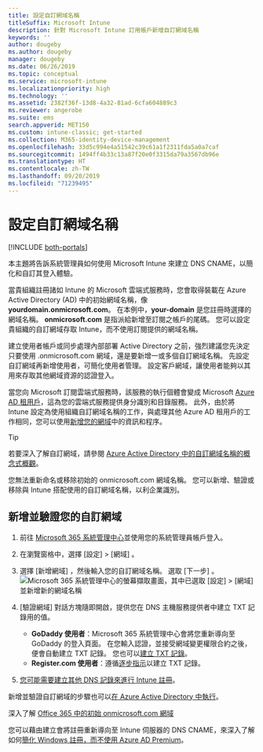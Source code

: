 ```yaml
---
title: 設定自訂網域名稱
titleSuffix: Microsoft Intune
description: 針對 Microsoft Intune 訂用帳戶新增自訂網域名稱
keywords: ''
author: dougeby
ms.author: dougeby
manager: dougeby
ms.date: 06/26/2019
ms.topic: conceptual
ms.service: microsoft-intune
ms.localizationpriority: high
ms.technology: ''
ms.assetid: 2382f36f-13d8-4a32-81ad-6cfa604889c3
ms.reviewer: angerobe
ms.suite: ems
search.appverid: MET150
ms.custom: intune-classic; get-started
ms.collection: M365-identity-device-management
ms.openlocfilehash: 33d5c994e4a51542c39c61a1f2311fda5a0a7caf
ms.sourcegitcommit: 1494ff4b33c13a87f20e0f3315da79a3567db96e
ms.translationtype: HT
ms.contentlocale: zh-TW
ms.lasthandoff: 09/20/2019
ms.locfileid: "71239495"
---
```

# <a name="configure-a-custom-domain-name"></a>設定自訂網域名稱

[!INCLUDE [both-portals](./includes/note-for-both-portals.md)]

本主題將告訴系統管理員如何使用 Microsoft Intune 來建立 DNS CNAME，以簡化和自訂其登入體驗。

當貴組織註冊諸如 Intune 的 Microsoft 雲端式服務時，您會取得裝載在 Azure Active Directory (AD) 中的初始網域名稱，像 **yourdomain.onmicrosoft.com**。 在本例中，**your-domain** 是您註冊時選擇的網域名稱。 **onmicrosoft.com** 是指派給新增至訂閱之帳戶的尾碼。 您可以設定貴組織的自訂網域存取 Intune，而不使用訂閱提供的網域名稱。

建立使用者帳戶或同步處理內部部署 Active Directory 之前，強烈建議您先決定只要使用 .onmicrosoft.com 網域，還是要新增一或多個自訂網域名稱。 先設定自訂網域再新增使用者，可簡化使用者管理。 設定客戶網域，讓使用者能夠以其用來存取其他網域資源的認證登入。

當您向 Microsoft 訂閱雲端式服務時，該服務的執行個體會變成 Microsoft [Azure AD 租用戶](https://technet.microsoft.com/library/jj573650.aspx#BKMK_WhatIsAnAzureADTenant)，這為您的雲端式服務提供身分識別和目錄服務。 此外，由於將 Intune 設定為使用組織自訂網域名稱的工作，與處理其他 Azure AD 租用戶的工作相同，您可以使用[新增您的網域](https://azure.microsoft.com/documentation/articles/active-directory-add-domain/)中的資訊和程序。

> [!TIP]
> 若要深入了解自訂網域，請參閱 [Azure Active Directory 中的自訂網域名稱的概念式概觀](https://azure.microsoft.com/documentation/articles/active-directory-add-domain-concepts/)。

您無法重新命名或移除初始的 onmicrosoft.com 網域名稱。 您可以新增、驗證或移除與 Intune 搭配使用的自訂網域名稱，以利企業識別。

## <a name="to-add-and-verify-your-custom-domain"></a>新增並驗證您的自訂網域

1. 前往 [Microsoft 365 系統管理中心](https://admin.microsoft.com/)並使用您的系統管理員帳戶登入。

2. 在瀏覽窗格中，選擇 [設定]  &gt; [網域]  。

3. 選擇 [新增網域]  ，然後輸入您的自訂網域名稱。 選取 [下一步]  。
   ![Microsoft 365 系統管理中心的螢幕擷取畫面，其中已選取 [設定] > [網域] 並新增新的網域名稱](./media/domain-custom-add.png)
4. [驗證網域]  對話方塊隨即開啟，提供您在 DNS 主機服務提供者中建立 TXT 記錄用的值。
    - **GoDaddy 使用者**：Microsoft 365 系統管理中心會將您重新導向至 GoDaddy 的登入頁面。 在您輸入認證，並接受網域變更權限合約之後，便會自動建立 TXT 記錄。 您也可以[建立 TXT 記錄](https://support.office.com/article/Create-DNS-records-at-GoDaddy-for-Office-365-f40a9185-b6d5-4a80-bb31-aa3bb0cab48a)。
    - **Register.com 使用者**：遵循[逐步指示](https://support.office.com/article/Create-DNS-records-at-Register-com-for-Office-365-55bd8c38-3316-48ae-a368-4959b2c1684e#BKMK_verify)以建立 TXT 記錄。
5. [您可能需要建立其他 DNS 記錄來進行 Intune 註冊](windows-enroll.md#simplify-windows-enrollment-without-azure-ad-premium)。

新增並驗證自訂網域的步驟也可以[在 Azure Active Directory 中執行](https://azure.microsoft.com/documentation/articles/active-directory-add-domain/)。

深入了解 [Office 365 中的初始 onmicrosoft.com 網域](https://support.office.com/article/About-your-initial-onmicrosoft-com-domain-in-Office-365-B9FC3018-8844-43F3-8DB1-1B3A8E9CFD5A)

您可以藉由建立會將註冊重新導向至 Intune 伺服器的 DNS CNAME，來深入了解如何[簡化 Windows 註冊，而不使用 Azure AD Premium](windows-enroll.md#simplify-windows-enrollment-without-azure-ad-premium)。
